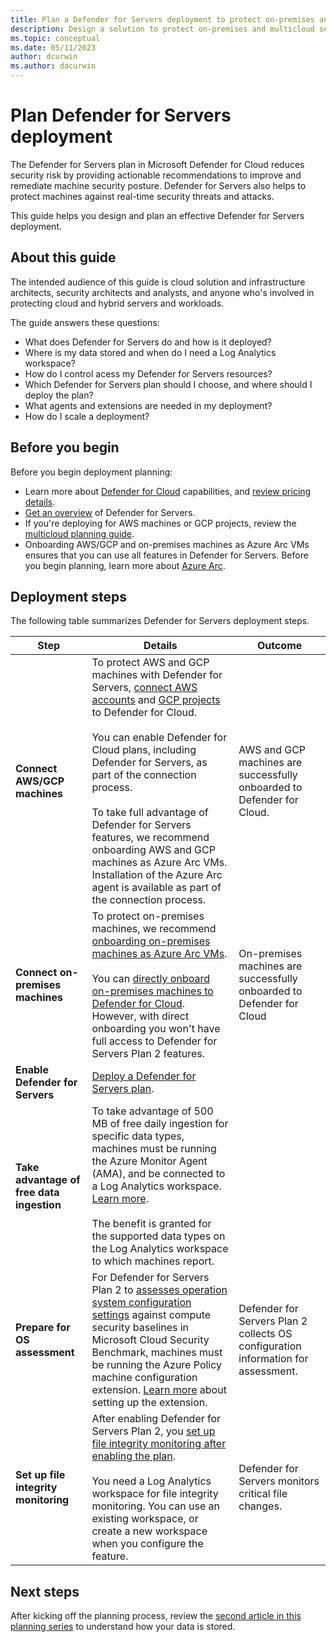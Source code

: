 ```yaml
---
title: Plan a Defender for Servers deployment to protect on-premises and multicloud servers
description: Design a solution to protect on-premises and multicloud servers with Microsoft Defender for Servers.
ms.topic: conceptual
ms.date: 05/11/2023
author: dcurwin
ms.author: dacurwin
---
```

# Plan Defender for Servers deployment

The Defender for Servers plan in Microsoft Defender for Cloud reduces security risk by providing actionable recommendations to improve and remediate machine security posture. Defender for Servers also helps to protect machines against real-time security threats and attacks.

This guide helps you design and plan an effective Defender for Servers deployment.

## About this guide

The intended audience of this guide is cloud solution and infrastructure architects, security architects and analysts, and anyone who's involved in protecting cloud and hybrid servers and workloads.

The guide answers these questions:

- What does Defender for Servers do and how is it deployed?
- Where is my data stored and when do I need a Log Analytics workspace?
- How do I control acess my Defender for Servers resources?
- Which Defender for Servers plan should I choose, and where should I deploy the plan?
- What agents and extensions are needed in my deployment?
- How do I scale a deployment?

## Before you begin

Before you begin deployment planning:

- Learn more about [Defender for Cloud](defender-for-cloud-introduction.md) capabilities, and [review pricing details](https://azure.microsoft.com/pricing/details/defender-for-cloud/).
- [Get an overview](defender-for-servers-overview.md) of Defender for Servers.
- If you're deploying for AWS machines or GCP projects, review the [multicloud planning guide](plan-multicloud-security-get-started.md).
- Onboarding AWS/GCP and on-premises machines as Azure Arc VMs ensures that you can use all features in Defender for Servers. Before you begin planning, learn more about [Azure Arc](/azure/azure-arc/overview).


## Deployment steps

The following table summarizes Defender for Servers deployment steps.

**Step** | **Details** | **Outcome**
--- | --- | ---                      | 
**Connect AWS/GCP machines**   | To protect AWS and GCP machines with Defender for Servers, [connect AWS accounts](quickstart-onboard-aws.md) and [GCP projects](quickstart-onboard-gcp.md) to Defender for Cloud.<br/><br/> You can enable Defender for Cloud plans, including Defender for Servers, as part of the connection process.<br/><br/> To take full advantage of Defender for Servers features, we recommend onboarding AWS and GCP machines as Azure Arc VMs. Installation of the Azure Arc agent is available as part of the connection process. | AWS and GCP machines are successfully onboarded to Defender for Cloud. 
**Connect on-premises machines** | To protect on-premises machines, we recommend [onboarding on-premises machines as Azure Arc VMs](quickstart-onboard-machines.md).<br/><br/> You can [directly onboard on-premises machines to Defender for Cloud](onboard-machines-with-defender-for-endpoint.md). However, with direct onboarding you won't have full access to Defender for Servers Plan 2 features. | On-premises machines are successfully onboarded to Defender for Cloud 
**Enable Defender for Servers** | [Deploy a Defender for Servers plan](tutorial-enable-servers-plan.md).
**Take advantage of free data ingestion** | To take advantage of 500 MB of free daily ingestion for specific data types, machines must be running the Azure Monitor Agent (AMA), and be connected to a Log Analytics workspace. [Learn more](data-ingestion-benefit.md).<br/><br/> The benefit is granted for the supported data types on the Log Analytics workspace to which machines report.
**Prepare for OS assessment** | For Defender for Servers Plan 2 to [assesses operation system configuration settings](operating-system-misconfiguration.md) against compute security baselines in Microsoft Cloud Security Benchmark, machines must be running the Azure Policy machine configuration extension. [Learn more](security-baseline-guest-configuration.md) about setting up the extension. | Defender for Servers Plan 2 collects OS configuration information for assessment.
**Set up file integrity monitoring** | After enabling Defender for Servers Plan 2, you [set up file integrity monitoring after enabling the plan](file-integrity-monitoring-overview.md).<br/><br/> You need a Log Analytics workspace for file integrity monitoring. You can use an existing workspace, or create a new workspace when you configure the feature. | Defender for Servers monitors critical file changes. 

## Next steps

After kicking off the planning process, review the [second article in this planning series](plan-defender-for-servers-data-workspace.md) to understand how your data is stored.
